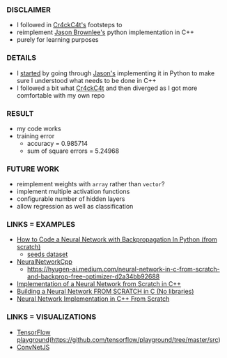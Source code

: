### DISCLAIMER
- I followed in [Cr4ckC4t's](https://github.com/Cr4ckC4t/neural-network-from-scratch) footsteps to 
- reimplement [Jason Brownlee's](https://machinelearningmastery.com/implement-backpropagation-algorithm-scratch-python/) python implementation in C++ 
- purely for learning purposes

### DETAILS
- I [started](https://github.com/alfredtruong/neural-network-in-python) by going through [Jason's](https://machinelearningmastery.com/implement-backpropagation-algorithm-scratch-python/) implementing it in Python to make sure I understood what needs to be done in C++
- I followed a bit what [Cr4ckC4t](https://github.com/Cr4ckC4t/neural-network-from-scratch) and then diverged as I got more comfortable with my own repo

### RESULT
- my code works
- training error
  - accuracy = 0.985714
  - sum of square errors = 5.24968

### FUTURE WORK
- reimplement weights with `array` rather than `vector`?
- implement multiple activation functions
- configurable number of hidden layers
- allow regression as well as classification

### LINKS = EXAMPLES
  - [How to Code a Neural Network with Backpropagation In Python (from scratch)](https://machinelearningmastery.com/implement-backpropagation-algorithm-scratch-python/)
    - [seeds dataset](https://archive.ics.uci.edu/ml/datasets/seeds)
  - [NeuralNetworkCpp](https://github.com/Whiax/NeuralNetworkCpp)
    - https://hyugen-ai.medium.com/neural-network-in-c-from-scratch-and-backprop-free-optimizer-d2a34bb92688
  - [Implementation of a Neural Network from Scratch in C++](https://github.com/Cr4ckC4t/neural-network-from-scratch)
  - [Building a Neural Network FROM SCRATCH in C (No libraries)](https://www.youtube.com/watch?v=LA4I3cWkp1E)
  - [Neural Network Implementation in C++ From Scratch](https://www.geeksforgeeks.org/ml-neural-network-implementation-in-c-from-scratch/)

### LINKS = VISUALIZATIONS
  - [TensorFlow playground](https://playground.tensorflow.org/)(https://github.com/tensorflow/playground/tree/master/src)
  - [ConvNetJS](https://cs.stanford.edu/people/karpathy/convnetjs/demo/classify2d.html)